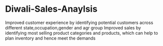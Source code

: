 # Diwali-Sales-Anaylsis
Improved customer experience by identifying potential customers across different state,occupation,gender and agr group Improved sales by identifying most selling product categories and products, which can help to plan inventory and hence meet the demands

